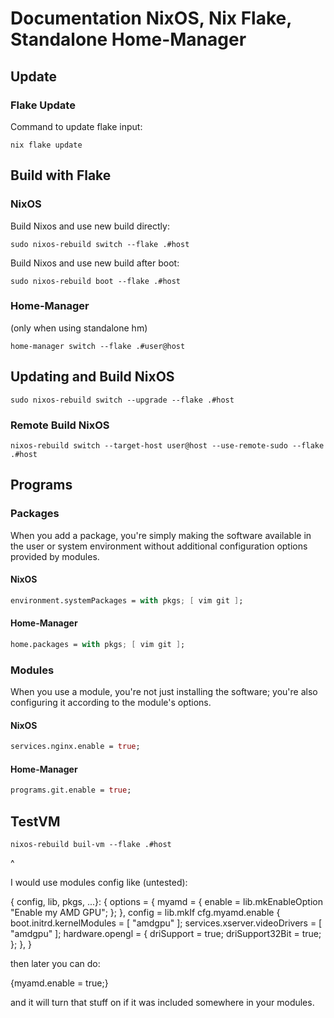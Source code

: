 # Documentation NixOS, Nix Flake, Standalone Home-Manager

## Update

### Flake Update

Command to update flake input:

```shell
nix flake update
```

## Build with Flake

### NixOS

Build Nixos and use new build directly:

```shell
sudo nixos-rebuild switch --flake .#host
```

Build Nixos and use new build after boot:

```shell
sudo nixos-rebuild boot --flake .#host
```

### Home-Manager

(only when using standalone hm)

```shell
home-manager switch --flake .#user@host
```

## Updating and Build NixOS

```shell
sudo nixos-rebuild switch --upgrade --flake .#host
```

### Remote Build NixOS

```shell
nixos-rebuild switch --target-host user@host --use-remote-sudo --flake .#host
```

## Programs

### Packages

When you add a package, you're simply making the software available in the user or system environment without additional configuration options provided by modules.

#### NixOS

```nix
environment.systemPackages = with pkgs; [ vim git ];
```

#### Home-Manager

```nix
home.packages = with pkgs; [ vim git ];
```

### Modules

When you use a module, you're not just installing the software; you're also configuring it according to the module's options.

#### NixOS

```nix
services.nginx.enable = true;
```

#### Home-Manager

```nix
programs.git.enable = true;
```


## TestVM

```shell
nixos-rebuild buil-vm --flake .#host
```


  ^

I would use modules config like (untested):

{ config, lib, pkgs, ...}:
{
  options = {
    myamd = { enable = lib.mkEnableOption "Enable my AMD GPU"; };
  },
  config = lib.mkIf cfg.myamd.enable {
    boot.initrd.kernelModules = [ "amdgpu" ];
    services.xserver.videoDrivers = [ "amdgpu" ];
    hardware.opengl = {
      driSupport = true;
      driSupport32Bit = true;
    };
  },
}

then later you can do:

{myamd.enable = true;}

and it will turn that stuff on if it was included somewhere in your modules.

